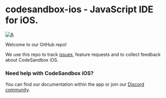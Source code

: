 # codesandbox-ios - JavaScript IDE for iOS. 

[![A](https://img.shields.io/badge/chat-on%20discord-7289da.svg)](http://discord.gg/Pr4ft3gBTx)

Welcome to our GitHub repo!

We use this repo to track [issues](https://github.com/codesandbox/codesandbox-ios/issues), feature requests and to collect feedback about CodeSandbox iOS.

### Need help with CodeSandbox iOS?
You can find our documentation within the app or join our [Discord community](http://discord.gg/Pr4ft3gBTx).
